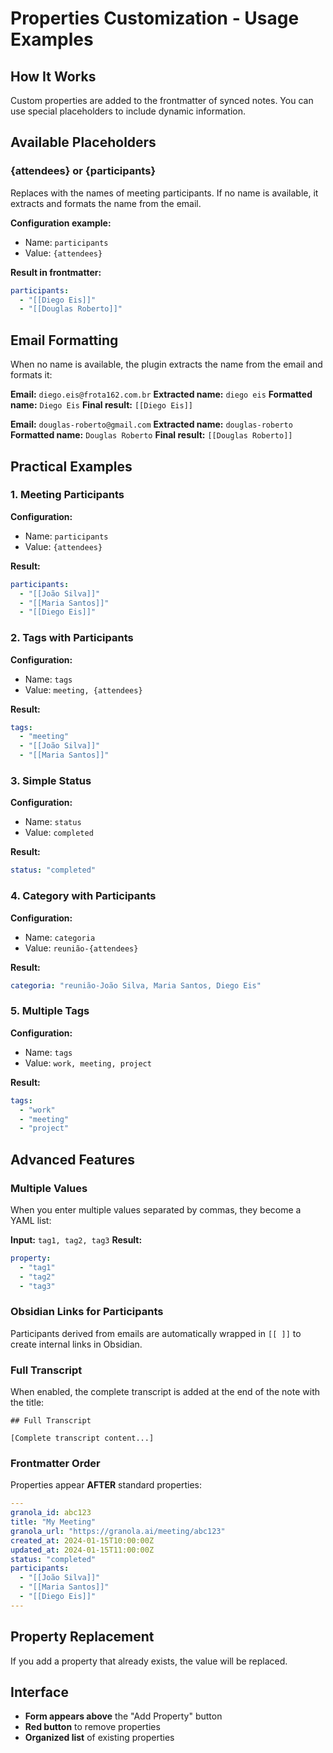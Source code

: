# Properties Customization - Usage Examples

## How It Works

Custom properties are added to the frontmatter of synced notes. You can use special placeholders to include dynamic information.

## Available Placeholders

### {attendees} or {participants}
Replaces with the names of meeting participants. If no name is available, it extracts and formats the name from the email.

**Configuration example:**
- Name: `participants`
- Value: `{attendees}`

**Result in frontmatter:**
```yaml
participants:
  - "[[Diego Eis]]"
  - "[[Douglas Roberto]]"
```

## Email Formatting

When no name is available, the plugin extracts the name from the email and formats it:

**Email:** `diego.eis@frota162.com.br`
**Extracted name:** `diego eis`
**Formatted name:** `Diego Eis`
**Final result:** `[[Diego Eis]]`

**Email:** `douglas-roberto@gmail.com`
**Extracted name:** `douglas-roberto`
**Formatted name:** `Douglas Roberto`
**Final result:** `[[Douglas Roberto]]`

## Practical Examples

### 1. Meeting Participants
**Configuration:**
- Name: `participants`
- Value: `{attendees}`

**Result:**
```yaml
participants:
  - "[[João Silva]]"
  - "[[Maria Santos]]"
  - "[[Diego Eis]]"
```

### 2. Tags with Participants
**Configuration:**
- Name: `tags`
- Value: `meeting, {attendees}`

**Result:**
```yaml
tags:
  - "meeting"
  - "[[João Silva]]"
  - "[[Maria Santos]]"
```

### 3. Simple Status
**Configuration:**
- Name: `status`
- Value: `completed`

**Result:**
```yaml
status: "completed"
```

### 4. Category with Participants
**Configuration:**
- Name: `categoria`
- Value: `reunião-{attendees}`

**Result:**
```yaml
categoria: "reunião-João Silva, Maria Santos, Diego Eis"
```

### 5. Multiple Tags
**Configuration:**
- Name: `tags`
- Value: `work, meeting, project`

**Result:**
```yaml
tags:
  - "work"
  - "meeting"
  - "project"
```

## Advanced Features

### Multiple Values
When you enter multiple values separated by commas, they become a YAML list:

**Input:** `tag1, tag2, tag3`
**Result:**
```yaml
property:
  - "tag1"
  - "tag2"
  - "tag3"
```

### Obsidian Links for Participants
Participants derived from emails are automatically wrapped in `[[ ]]` to create internal links in Obsidian.

### Full Transcript
When enabled, the complete transcript is added at the end of the note with the title:

```
## Full Transcript

[Complete transcript content...]
```

### Frontmatter Order

Properties appear **AFTER** standard properties:

```yaml
---
granola_id: abc123
title: "My Meeting"
granola_url: "https://granola.ai/meeting/abc123"
created_at: 2024-01-15T10:00:00Z
updated_at: 2024-01-15T11:00:00Z
status: "completed"
participants:
  - "[[João Silva]]"
  - "[[Maria Santos]]"
  - "[[Diego Eis]]"
---
```

## Property Replacement

If you add a property that already exists, the value will be replaced.

## Interface

- **Form appears above** the "Add Property" button
- **Red button** to remove properties
- **Organized list** of existing properties
